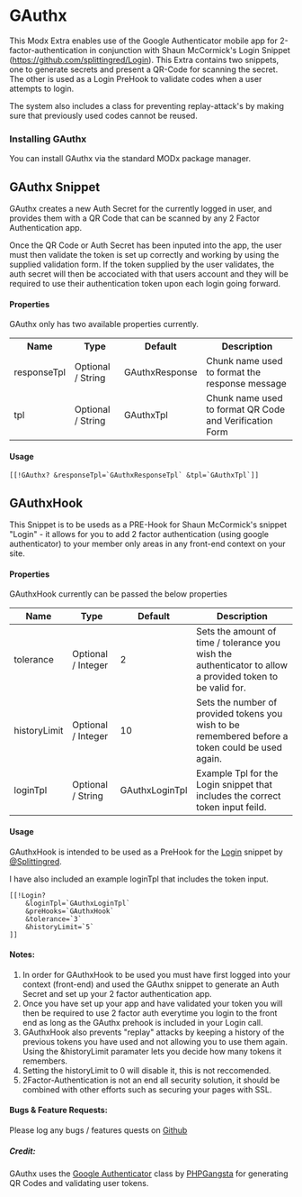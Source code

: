 # GAuthx

This Modx Extra enables use of the Google Authenticator mobile app for 2-factor-authentication in conjunction with  Shaun McCormick's Login Snippet (https://github.com/splittingred/Login). This Extra contains two snippets, one to generate secrets and present a QR-Code for scanning the secret. The other is used as a Login PreHook to validate codes when a user attempts to login.

The system also includes a class for preventing replay-attack's by making sure that previously used codes cannot be reused. 

### Installing GAuthx

You can install GAuthx via the standard MODx package manager.

## GAuthx Snippet


GAuthx creates a new Auth Secret for the currently logged in user, and provides them with a QR Code that can be scanned by any 2 Factor Authentication app. 

Once the QR Code or Auth Secret has been inputed into the app, the user must then validate the token is set up correctly and working by using the supplied validation form. If the token supplied by the user validates, the auth secret will then be accociated with that users account and they will be required to use their authentication token upon each login going forward. 

#### Properties
GAuthx only has two available properties currently.


<table class="mdl-data-table mdl-js-data-table  mdl-shadow--2dp">
  <tr>
    <th class="mdl-data-table__cell--non-numeric">Name</th>
    <th class="mdl-data-table__cell--non-numeric">Type</th>
    <th class="mdl-data-table__cell--non-numeric">Default</th>
    <th class="mdl-data-table__cell--non-numeric">Description</th>
  </tr>
  <tr>
    <td class="mdl-data-table__cell--non-numeric">responseTpl</td>
    <td class="mdl-data-table__cell--non-numeric">Optional / String</td>
    <td class="mdl-data-table__cell--non-numeric">GAuthxResponse</td>
    <td class="mdl-data-table__cell--non-numeric"> Chunk name used to format the response message</td>
  </tr>
  <tr>
    <td class="mdl-data-table__cell--non-numeric">tpl</td>
    <td class="mdl-data-table__cell--non-numeric">Optional / String</td>
    <td class="mdl-data-table__cell--non-numeric">GAuthxTpl</td>
    <td class="mdl-data-table__cell--non-numeric">Chunk name used to format QR Code and Verification Form</td>
  </tr>
</table>

#### Usage

```
[[!GAuthx? &responseTpl=`GAuthxResponseTpl` &tpl=`GAuthxTpl`]] 
```



## GAuthxHook
 
This Snippet is to be useds as a PRE-Hook for  Shaun McCormick's snippet "Login" - it allows for you to add 2 factor authentication (using google authenticator) to your member only areas in any front-end context on your site.

#### Properties

GAuthxHook currently can be passed the below properties
 
<table class="mdl-data-table mdl-js-data-table mdl-shadow--2dp">
<thead>
  <tr>
    <th class="mdl-data-table__cell--non-numeric">Name</th>
    <th class="mdl-data-table__cell--non-numeric">Type</th>
    <th>Default</th>
    <th class="mdl-data-table__cell--non-numeric">Description</th>
  </tr>
 </thead>
 <tbody>
 
  <tr>
    <td class="mdl-data-table__cell--non-numeric">tolerance</td>
    <td class="mdl-data-table__cell--non-numeric">Optional / Integer</td>
    <td>2</td>
    <td class="mdl-data-table__cell--non-numeric">Sets the amount of time / tolerance you wish the authenticator to allow a provided token to be valid for.</td>
  </tr>
  <tr>
    <td class="mdl-data-table__cell--non-numeric">historyLimit</td>
    <td class="mdl-data-table__cell--non-numeric">Optional / Integer</td>
    <td>10</td>
    <td class="mdl-data-table__cell--non-numeric">Sets the number of provided tokens you wish to be remembered before a token could be used again.</td>
  </tr>
    <tr>
    <td class="mdl-data-table__cell--non-numeric">loginTpl</td>
    <td class="mdl-data-table__cell--non-numeric">Optional / String</td>
    <td class="mdl-data-table__cell--non-numeric">GAuthxLoginTpl</td>
    <td class="mdl-data-table__cell--non-numeric">Example Tpl for the Login snippet that includes the correct token input feild.</td>
  </tr>
  </tbody>
</table>
 

 
 
 
 
#### Usage
GAuthxHook is intended to be used as a PreHook for the [Login](https://github.com/splittingred/Login) snippet by [@Splittingred](https://github.com/splittingred). 

I have also included an example loginTpl that includes the token input.

```
[[!Login? 
    &loginTpl=`GAuthxLoginTpl` 
    &preHooks=`GAuthxHook` 
    &tolerance=`3` 
    &historyLimit=`5`
]]
```


#### Notes:

1. In order for GAuthxHook to be used you must have first logged into your context (front-end) and used the GAuthx snippet to generate an Auth Secret and set up your 2 factor authentication app.
2. Once you have set up your app and have validated your token you will then be required to use 2 factor auth everytime you login to the front end as long as the GAuthx prehook is included in your Login call.
3. GAuthxHook also prevents "replay" attacks by keeping a history of the previous tokens you have used and not allowing you to use them again. Using the &historyLimit paramater lets you decide how many tokens it remembers. 
4. Setting the historyLimit to 0 will disable it, this is not reccomended. 
5. 2Factor-Authentication is not an end all security solution, it should be combined with other efforts such as securing your pages with SSL.


#### Bugs & Feature Requests:

Please log any bugs / features quests on [Github](https://github.com/nick2687/GAuthx/issues)

##### Credit:
GAuthx uses the [Google Authenticator](https://github.com/PHPGangsta/GoogleAuthenticator) class by [PHPGangsta](https://github.com/PHPGangsta) for generating QR Codes and validating user tokens.




